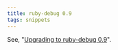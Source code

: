 ```yaml
---
title: ruby-debug 0.9
tags: snippets
---
```


See, "[Upgrading to ruby-debug 0.9](http://www.wincent.com/wiki/Upgrading%20to%20ruby-debug%200.9)".
